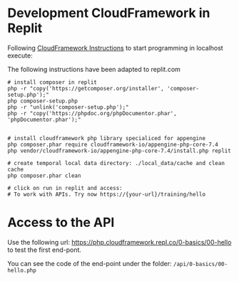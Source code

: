 # Development CloudFramework in Replit
Following [CloudFramework Instructions](https://www.notion.so/cloudframework/appengine-php-core20-74c573448dc94ebba7e51fc86b8ad9cb) to start programming in localhost execute:

The following instructions have been adapted to replit.com

```shell
# install composer in replit
php -r "copy('https://getcomposer.org/installer', 'composer-setup.php');"
php composer-setup.php
php -r "unlink('composer-setup.php');"
php -r "copy('https://phpdoc.org/phpDocumentor.phar', 'phpDocumentor.phar');"


# install cloudframework php library specialiced for appengine
php composer.phar require cloudframework-io/appengine-php-core-7.4
php vendor/cloudframework-io/appengine-php-core-7.4/install.php replit

# create temporal local data directory: ./local_data/cache and clean cache
php composer.phar clean

# click on run in replit and access:
# To work with APIs. Try now https://{your-url}/training/hello
```
# Access to the API
Use the following url: https://php.cloudframework.repl.co/0-basics/00-hello to test the first end-pont.

You can see the code of the end-point under the folder:
```/api/0-basics/00-hello.php```